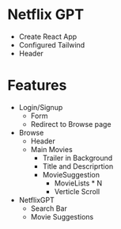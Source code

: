 # Netflix GPT
- Create React App
- Configured Tailwind
- Header 


# Features
- Login/Signup
    - Form
    - Redirect to Browse page 
- Browse
    - Header
    - Main Movies
        - Trailer in Background
        - Title and Descriprtion
        - MovieSuggestion
            - MovieLists * N
            - Verticle Scroll
- NetflixGPT
    - Search Bar
    - Movie Suggestions        